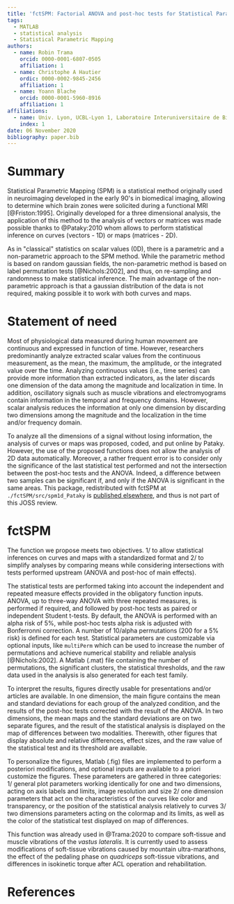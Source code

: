 ```yaml
---
title: 'fctSPM: Factorial ANOVA and post-hoc tests for Statistical Parametric Mapping in MATLAB'
tags: 
  - MATLAB
  - statistical analysis
  - Statistical Parametric Mapping
authors: 
  - name: Robin Trama
    orcid: 0000-0001-6807-0505
    affiliation: 1
  - name: Christophe A Hautier
    ordic: 0000-0002-9845-2456
    affiliation: 1
  - name: Yoann Blache
    orcid: 0000-0001-5960-8916
    affiliation: 1
affiliations: 
  - name: Univ. Lyon, UCBL-Lyon 1, Laboratoire Interuniversitaire de Biologie de la Motricité, EA 7424, F 69622, Villeurbanne, France 
    index: 1
date: 06 November 2020
bibliography: paper.bib
---
```

# Summary
Statistical Parametric Mapping (SPM) is a statistical method originally used in neuroimaging developed in the early 90's in biomedical imaging, allowing to determine which brain zones were solicited during a functional MRI [@Friston:1995]. Originally developed for a three dimensional analysis, the application of this method to the analysis of vectors or matrices was made possible thanks to @Pataky:2010 whom allows to perform statistical inference on curves (vectors - 1D) or maps (matrices - 2D).

As in "classical" statistics on scalar values (0D), there is a parametric and a non-parametric approach to the SPM method. While the parametric method is based on random gaussian fields, the non-parametric method is based on label permutation tests [@Nichols:2002], and thus, on re-sampling and randomness to make statistical inference. The main advantage of the non-parametric approach is that a gaussian distribution of the data is not required, making possible it to work with both curves and maps.

# Statement of need
Most of physiological data measured during human movement are continuous and expressed in function of time. However, researchers predominantly analyze extracted scalar values from the continuous measurement, as the mean, the maximum, the amplitude, or the integrated value over the time. Analyzing continuous values (i.e., time series) can provide more information than extracted indicators, as the later discards one dimension of the data among the magnitude and localization in time. In addition, oscillatory signals such as muscle vibrations and electromyograms contain information in the temporal and frequency domains. However, scalar analysis reduces the information at only one dimension by discarding two dimensions among the magnitude and the localization in the time and/or frequency domain.

To analyze all the dimensions of a signal without losing information, the analysis of curves or maps was proposed, coded, and put online by Pataky. However, the use of the proposed functions does not allow the analysis of 2D data automatically. Moreover, a rather frequent error is to consider only the significance of the last statistical test performed and not the intersection between the post-hoc tests and the ANOVA. Indeed, a difference between two samples can be significant if, and only if the ANOVA is significant in the same areas. This package, redistributed with fctSPM at `./fctSPM/src/spm1d_Pataky` is [published elsewhere](https://github.com/0todd0000/spm1dmatlab), and thus is not part of this JOSS review.

# fctSPM
The function we propose meets two objectives. 1/ to allow statistical inferences on curves and maps with a standardized format and 2/ to simplify analyses by comparing means while considering intersections with tests performed upstream (ANOVA and post-hoc of main effects).

The statistical tests are performed taking into account the independent and repeated measure effects provided in the obligatory function inputs. ANOVA, up to three-way ANOVA with three repeated measures, is performed if required, and followed by post-hoc tests as paired or independent Student t-tests. By default, the ANOVA is performed with an alpha risk of 5%, while post-hoc tests alpha risk is adjusted with Bonferronni correction. A number of 10/alpha permutations (200 for a 5% risk) is defined for each test. Statistical parameters are customizable via optional inputs, like `multiPerm` which can be used to increase the number of permutations and achieve numerical stability and reliable analysis [@Nichols:2002]. A Matlab (.mat) file containing the number of permutations, the significant clusters, the statistical thresholds, and the raw data used in the analysis is also generated for each test family.

To interpret the results, figures directly usable for presentations and/or articles are available. In one dimension, the main figure contains the mean and standard deviations for each group of the analyzed condition, and the results of the post-hoc tests corrected with the result of the ANOVA. In two dimensions, the mean maps and the standard deviations are on two separate figures, and the result of the statistical analysis is displayed on the map of differences between two modalities. Therewith, other figures that display absolute and relative differences, effect sizes, and the raw value of the statistical test and its threshold are available.

To personalize the figures, Matlab (.fig) files are implemented to perform a posteriori modifications, and optional inputs are available to a priori customize the figures. These parameters are gathered in three categories: 1/ general plot parameters working identically for one and two dimensions, acting on axis labels and limits, image resolution and size 2/ one dimension parameters that act on the characteristics of the curves like color and transparency, or the position of the statistical analysis relatively to curves 3/ two dimensions parameters acting on the colormap and its limits, as well as the color of the statistical test displayed on map of differences. 

This function was already used in @Trama:2020 to compare soft-tissue and muscle vibrations of the *vastus lateralis*. It is currently used to assess modifications of soft-tissue vibrations caused by mountain ultra-marathons, the effect of the pedaling phase on *quadriceps* soft-tissue vibrations, and differences in isokinetic torque after ACL operation and rehabilitation.

# References
